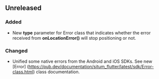 ## Unreleased

### Added
* New **type** parameter for Error class that indicates whether the error received from **onLocationError()** will stop positioning or not.

### Changed
* Unified some native errors from the Android and iOS SDKs. See new [Error] (https://pub.dev/documentation/situm_flutter/latest/sdk/Error-class.html) class documentation.